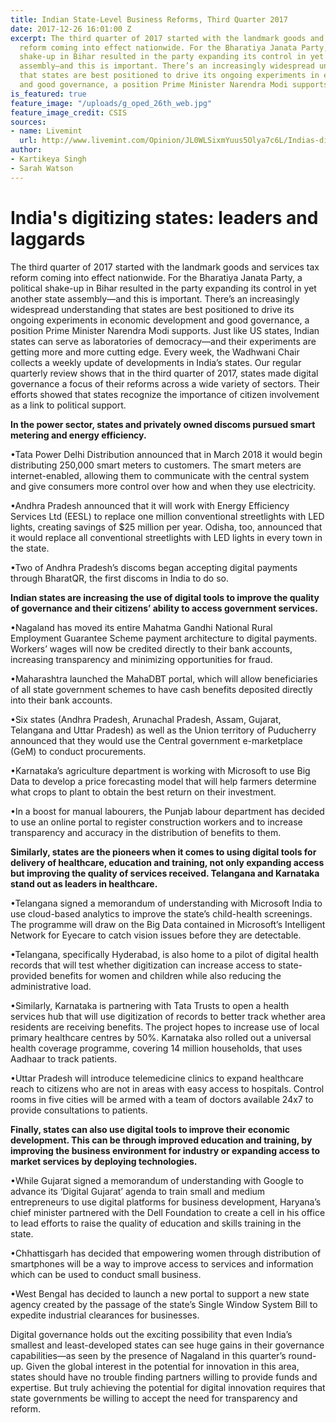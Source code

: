 ```yaml
---
title: Indian State-Level Business Reforms, Third Quarter 2017
date: 2017-12-26 16:01:00 Z
excerpt: The third quarter of 2017 started with the landmark goods and services tax
  reform coming into effect nationwide. For the Bharatiya Janata Party, a political
  shake-up in Bihar resulted in the party expanding its control in yet another state
  assembly—and this is important. There’s an increasingly widespread understanding
  that states are best positioned to drive its ongoing experiments in economic development
  and good governance, a position Prime Minister Narendra Modi supports.
is_featured: true
feature_image: "/uploads/g_oped_26th_web.jpg"
feature_image_credit: CSIS
sources:
- name: Livemint
  url: http://www.livemint.com/Opinion/JL0WLSixmYuus5Olya7c6L/Indias-digitizing-states-leaders-and-laggards.html
author:
- Kartikeya Singh
- Sarah Watson
---
```


# **India's digitizing states: leaders and laggards**

The third quarter of 2017 started with the landmark goods and services tax reform coming into effect nationwide. For the Bharatiya Janata Party, a political shake-up in Bihar resulted in the party expanding its control in yet another state assembly—and this is important. There’s an increasingly widespread understanding that states are best positioned to drive its ongoing experiments in economic development and good governance, a position Prime Minister Narendra Modi supports. Just like US states, Indian states can serve as laboratories of democracy—and their experiments are getting more and more cutting edge. Every week, the Wadhwani Chair collects a weekly update of developments in India’s states. Our regular quarterly review shows that in the third quarter of 2017, states made digital governance a focus of their reforms across a wide variety of sectors. Their efforts showed that states recognize the importance of citizen involvement as a link to political support.

**In the power sector, states and privately owned discoms pursued smart metering and energy efficiency.**

•Tata Power Delhi Distribution announced that in March 2018 it would begin distributing 250,000 smart meters to customers. The smart meters are internet-enabled, allowing them to communicate with the central system and give consumers more control over how and when they use electricity.

•Andhra Pradesh announced that it will work with Energy Efficiency Services Ltd (EESL) to replace one million conventional streetlights with LED lights, creating savings of $25 million per year. Odisha, too, announced that it would replace all conventional streetlights with LED lights in every town in the state.

•Two of Andhra Pradesh’s discoms began accepting digital payments through BharatQR, the first discoms in India to do so.

**Indian states are increasing the use of digital tools to improve the quality of governance and their citizens’ ability to access government services.**

•Nagaland has moved its entire Mahatma Gandhi National Rural Employment Guarantee Scheme payment architecture to digital payments. Workers’ wages will now be credited directly to their bank accounts, increasing transparency and minimizing opportunities for fraud.

•Maharashtra launched the MahaDBT portal, which will allow beneficiaries of all state government schemes to have cash benefits deposited directly into their bank accounts.

•Six states (Andhra Pradesh, Arunachal Pradesh, Assam, Gujarat, Telangana and Uttar Pradesh) as well as the Union territory of Puducherry announced that they would use the Central government e-marketplace (GeM) to conduct procurements.

•Karnataka’s agriculture department is working with Microsoft to use Big Data to develop a price forecasting model that will help farmers determine what crops to plant to obtain the best return on their investment.

•In a boost for manual labourers, the Punjab labour department has decided to use an online portal to register construction workers and to increase transparency and accuracy in the distribution of benefits to them.

**Similarly, states are the pioneers when it comes to using digital tools for delivery of healthcare, education and training, not only expanding access but improving the quality of services received. Telangana and Karnataka stand out as leaders in healthcare.**

•Telangana signed a memorandum of understanding with Microsoft India to use cloud-based analytics to improve the state’s child-health screenings. The programme will draw on the Big Data contained in Microsoft’s Intelligent Network for Eyecare to catch vision issues before they are detectable.

•Telangana, specifically Hyderabad, is also home to a pilot of digital health records that will test whether digitization can increase access to state-provided benefits for women and children while also reducing the administrative load.

•Similarly, Karnataka is partnering with Tata Trusts to open a health services hub that will use digitization of records to better track whether area residents are receiving benefits. The project hopes to increase use of local primary healthcare centres by 50%. Karnataka also rolled out a universal health coverage programme, covering 14 million households, that uses Aadhaar to track patients.

•Uttar Pradesh will introduce telemedicine clinics to expand healthcare reach to citizens who are not in areas with easy access to hospitals. Control rooms in five cities will be armed with a team of doctors available 24x7 to provide consultations to patients.

**Finally, states can also use digital tools to improve their economic development. This can be through improved education and training, by improving the business environment for industry or expanding access to market services by deploying technologies.**

•While Gujarat signed a memorandum of understanding with Google to advance its ‘Digital Gujarat’ agenda to train small and medium entrepreneurs to use digital platforms for business development, Haryana’s chief minister partnered with the Dell Foundation to create a cell in his office to lead efforts to raise the quality of education and skills training in the state.

•Chhattisgarh has decided that empowering women through distribution of smartphones will be a way to improve access to services and information which can be used to conduct small business.

•West Bengal has decided to launch a new portal to support a new state agency created by the passage of the state’s Single Window System Bill to expedite industrial clearances for businesses.

Digital governance holds out the exciting possibility that even India’s smallest and least-developed states can see huge gains in their governance capabilities—as seen by the presence of Nagaland in this quarter’s round-up. Given the global interest in the potential for innovation in this area, states should have no trouble finding partners willing to provide funds and expertise. But truly achieving the potential for digital innovation requires that state governments be willing to accept the need for transparency and reform.